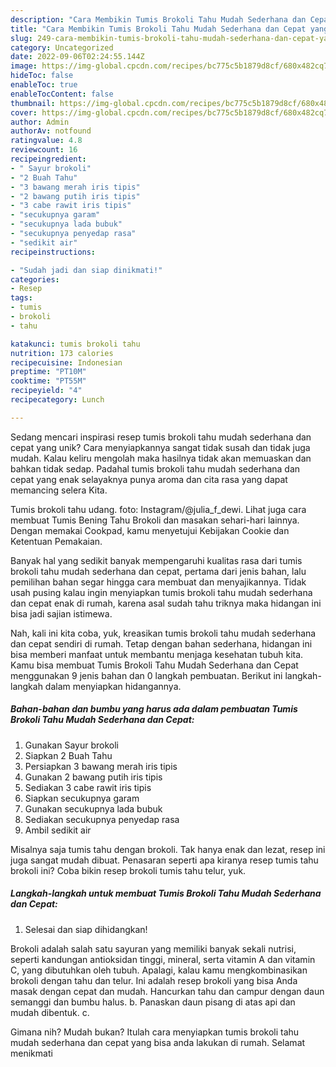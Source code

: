 ```yaml
---
description: "Cara Membikin Tumis Brokoli Tahu Mudah Sederhana dan Cepat yang Bisa Manjain Lidah"
title: "Cara Membikin Tumis Brokoli Tahu Mudah Sederhana dan Cepat yang Bisa Manjain Lidah"
slug: 249-cara-membikin-tumis-brokoli-tahu-mudah-sederhana-dan-cepat-yang-bisa-manjain-lidah
category: Uncategorized
date: 2022-09-06T02:24:55.144Z
image: https://img-global.cpcdn.com/recipes/bc775c5b1879d8cf/680x482cq70/tumis-brokoli-tahu-mudah-sederhana-dan-cepat-foto-resep-utama.jpg
hideToc: false
enableToc: true
enableTocContent: false
thumbnail: https://img-global.cpcdn.com/recipes/bc775c5b1879d8cf/680x482cq70/tumis-brokoli-tahu-mudah-sederhana-dan-cepat-foto-resep-utama.jpg
cover: https://img-global.cpcdn.com/recipes/bc775c5b1879d8cf/680x482cq70/tumis-brokoli-tahu-mudah-sederhana-dan-cepat-foto-resep-utama.jpg
author: Admin
authorAv: notfound
ratingvalue: 4.8
reviewcount: 16
recipeingredient:
- " Sayur brokoli"
- "2 Buah Tahu"
- "3 bawang merah iris tipis"
- "2 bawang putih iris tipis"
- "3 cabe rawit iris tipis"
- "secukupnya garam"
- "secukupnya lada bubuk"
- "secukupnya penyedap rasa"
- "sedikit air"
recipeinstructions:

- "Sudah jadi dan siap dinikmati!"
categories:
- Resep
tags:
- tumis
- brokoli
- tahu

katakunci: tumis brokoli tahu 
nutrition: 173 calories
recipecuisine: Indonesian
preptime: "PT10M"
cooktime: "PT55M"
recipeyield: "4"
recipecategory: Lunch

---
```





Sedang mencari inspirasi resep tumis brokoli tahu mudah sederhana dan cepat yang unik? Cara menyiapkannya sangat tidak susah dan tidak juga mudah. Kalau keliru mengolah maka hasilnya tidak akan memuaskan dan bahkan tidak sedap. Padahal tumis brokoli tahu mudah sederhana dan cepat yang enak selayaknya punya aroma dan cita rasa yang dapat memancing selera Kita.





Tumis brokoli tahu udang. foto: Instagram/@julia_f_dewi. Lihat juga cara membuat Tumis Bening Tahu Brokoli dan masakan sehari-hari lainnya. Dengan memakai Cookpad, kamu menyetujui Kebijakan Cookie dan Ketentuan Pemakaian.

Banyak hal yang sedikit banyak mempengaruhi kualitas rasa dari tumis brokoli tahu mudah sederhana dan cepat, pertama dari jenis bahan, lalu pemilihan bahan segar hingga cara membuat dan menyajikannya. Tidak usah pusing kalau ingin menyiapkan tumis brokoli tahu mudah sederhana dan cepat enak di rumah, karena asal sudah tahu triknya maka hidangan ini bisa jadi sajian istimewa.






Nah, kali ini kita coba, yuk, kreasikan tumis brokoli tahu mudah sederhana dan cepat sendiri di rumah. Tetap dengan bahan sederhana, hidangan ini bisa memberi manfaat untuk membantu menjaga kesehatan tubuh kita. Kamu bisa membuat Tumis Brokoli Tahu Mudah Sederhana dan Cepat menggunakan 9 jenis bahan dan 0 langkah pembuatan. Berikut ini langkah-langkah dalam menyiapkan hidangannya.

<!--inarticleads1-->

##### Bahan-bahan dan bumbu yang harus ada dalam pembuatan Tumis Brokoli Tahu Mudah Sederhana dan Cepat:

1. Gunakan  Sayur brokoli
1. Siapkan 2 Buah Tahu
1. Persiapkan 3 bawang merah iris tipis
1. Gunakan 2 bawang putih iris tipis
1. Sediakan 3 cabe rawit iris tipis
1. Siapkan secukupnya garam
1. Gunakan secukupnya lada bubuk
1. Sediakan secukupnya penyedap rasa
1. Ambil sedikit air


Misalnya saja tumis tahu dengan brokoli. Tak hanya enak dan lezat, resep ini juga sangat mudah dibuat. Penasaran seperti apa kiranya resep tumis tahu brokoli ini? Coba bikin resep brokoli tumis tahu telur, yuk. 

<!--inarticleads2-->

##### Langkah-langkah untuk membuat Tumis Brokoli Tahu Mudah Sederhana dan Cepat:


1. Selesai dan siap dihidangkan!

Brokoli adalah salah satu sayuran yang memiliki banyak sekali nutrisi, seperti kandungan antioksidan tinggi, mineral, serta vitamin A dan vitamin C, yang dibutuhkan oleh tubuh. Apalagi, kalau kamu mengkombinasikan brokoli dengan tahu dan telur. Ini adalah resep brokoli yang bisa Anda masak dengan cepat dan mudah. Hancurkan tahu dan campur dengan daun semanggi dan bumbu halus. b. Panaskan daun pisang di atas api dan mudah dibentuk. c. 

Gimana nih? Mudah bukan? Itulah cara menyiapkan tumis brokoli tahu mudah sederhana dan cepat yang bisa anda lakukan di rumah. Selamat menikmati
